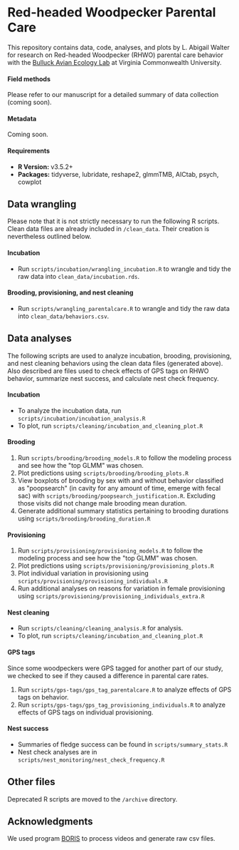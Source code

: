 # Red-headed Woodpecker Parental Care 

This repository contains data, code, analyses, and plots by L. Abigail Walter for research on Red-headed Woodpecker (RHWO) parental care behavior with the [Bulluck Avian Ecology Lab](https://rampages.us/bullucklab) at Virginia Commonwealth University. 

#### Field methods

Please refer to our manuscript for a detailed summary of data collection (coming soon).

#### Metadata

Coming soon.

#### Requirements

- <b>R Version:</b> v3.5.2+
- <b>Packages:</b> tidyverse, lubridate, reshape2, glmmTMB, AICtab, psych, cowplot

## Data wrangling

Please note that it is not strictly necessary to run the following R scripts. Clean data files are already included in `/clean_data`. Their creation is nevertheless outlined below.

#### Incubation

- Run `scripts/incubation/wrangling_incubation.R` to wrangle and tidy the raw data into `clean_data/incubation.rds`.

#### Brooding, provisioning, and nest cleaning

- Run `scripts/wrangling_parentalcare.R` to wrangle and tidy the raw data into `clean_data/behaviors.csv`.

## Data analyses

The following scripts are used to analyze incubation, brooding, provisioning, and nest cleaning behaviors using the clean data files (generated above). Also described are files used to check effects of GPS tags on RHWO behavior, summarize nest success, and calculate nest check frequency.

#### Incubation

- To analyze the incubation data, run `scripts/incubation/incubation_analysis.R`
- To plot, run `scripts/cleaning/incubation_and_cleaning_plot.R`

#### Brooding

1. Run `scripts/brooding/brooding_models.R` to follow the modeling process and see how the "top GLMM" was chosen.
2. Plot predictions using `scripts/brooding/brooding_plots.R`
3. View boxplots of brooding by sex with and without behavior classified as "poopsearch" (in cavity for any amount of time, emerge with fecal sac) with `scripts/brooding/poopsearch_justification.R`. Excluding those visits did not change male brooding mean duration.
4. Generate additional summary statistics pertaining to brooding durations using `scripts/brooding/brooding_duration.R`

#### Provisioning

1. Run `scripts/provisioning/provisioning_models.R` to follow the modeling process and see how the "top GLMM" was chosen.
2. Plot predictions using `scripts/provisioning/provisioning_plots.R`
3. Plot individual variation in provisioning using `scripts/provisioning/provisioning_individuals.R`
4. Run additional analyses on reasons for variation in female provisioning using `scripts/provisioning/provisioning_individuals_extra.R`

#### Nest cleaning

- Run `scripts/cleaning/cleaning_analysis.R` for analysis.
- To plot, run `scripts/cleaning/incubation_and_cleaning_plot.R`

#### GPS tags

Since some woodpeckers were GPS tagged for another part of our study, we checked to see if they caused a difference in parental care rates.

1. Run `scripts/gps-tags/gps_tag_parentalcare.R` to analyze effects of GPS tags on behavior.
2. Run `scripts/gps-tags/gps_tag_provisioning_individuals.R` to analyze effects of GPS tags on individual provisioning.

#### Nest success

- Summaries of fledge success can be found in `scripts/summary_stats.R`
- Nest check analyses are in `scripts/nest_monitoring/nest_check_frequency.R`

## Other files

Deprecated R scripts are moved to the `/archive` directory.

## Acknowledgments

We used program [BORIS](https://www.boris.unito.it/) to process videos and generate raw csv files.
